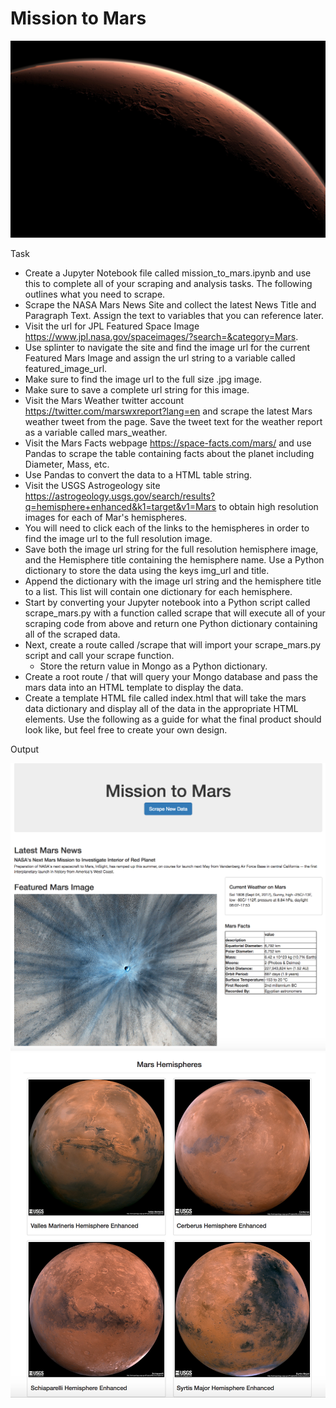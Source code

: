 # Mission to Mars
![logo](/images/logo.jpg)

Task
* Create a Jupyter Notebook file called mission_to_mars.ipynb and use this to complete all of your scraping and analysis tasks. The following outlines what you need to scrape.
* Scrape the NASA Mars News Site and collect the latest News Title and Paragraph Text. Assign the text to variables that you can reference later.
* Visit the url for JPL Featured Space Image https://www.jpl.nasa.gov/spaceimages/?search=&category=Mars.
* Use splinter to navigate the site and find the image url for the current Featured Mars Image and assign the url string to a variable called featured_image_url.
* Make sure to find the image url to the full size .jpg image.
* Make sure to save a complete url string for this image.
* Visit the Mars Weather twitter account https://twitter.com/marswxreport?lang=en and scrape the latest Mars weather tweet from the page. Save the tweet text for the weather report as a variable called mars_weather.
* Visit the Mars Facts webpage https://space-facts.com/mars/ and use Pandas to scrape the table containing facts about the planet including Diameter, Mass, etc.
* Use Pandas to convert the data to a HTML table string.
* Visit the USGS Astrogeology site https://astrogeology.usgs.gov/search/results?q=hemisphere+enhanced&k1=target&v1=Mars to obtain high resolution images for each of Mar's hemispheres.
* You will need to click each of the links to the hemispheres in order to find the image url to the full resolution image.
* Save both the image url string for the full resolution hemisphere image, and the Hemisphere title containing the hemisphere name. Use a Python dictionary to store the data using the keys img_url and title.
* Append the dictionary with the image url string and the hemisphere title to a list. This list will contain one dictionary for each hemisphere.
* Start by converting your Jupyter notebook into a Python script called scrape_mars.py with a function called scrape that will execute all of your scraping code from above and return one Python dictionary containing all of the scraped data.
* Next, create a route called /scrape that will import your scrape_mars.py script and call your scrape function.
  * Store the return value in Mongo as a Python dictionary.
* Create a root route / that will query your Mongo database and pass the mars data into an HTML template to display the data.
* Create a template HTML file called index.html that will take the mars data dictionary and display all of the data in the appropriate HTML elements. Use the following as a guide for what the final product should look like, but feel free to create your own design.

Output

![logo](/images/FinalApp.png)
![logo](/images/MarsHemispheres.png)
